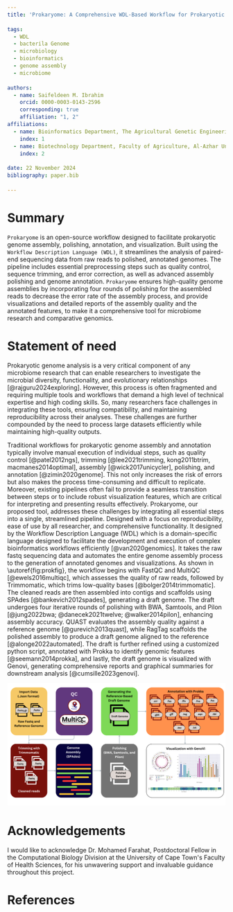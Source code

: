 ```yaml
---
title: 'Prokaryome: A Comprehensive WDL-Based Workflow for Prokaryotic Genome Assembly, Polishing, Annotation, and Visualization'

tags:
  - WDL
  - bacterila Genome
  - microbiology
  - bioinformatics
  - genome assembly
  - microbiome

authors:
  - name: Saifeldeen M. Ibrahim 
    orcid: 0000-0003-0143-2596
    corresponding: true
    affiliation: "1, 2"
affiliations:
  - name: Bioinformatics Department, The Agricultural Genetic Engineering Research Institute, ARC, Egypt
    index: 1
  - name: Biotechnology Department, Faculty of Agriculture, Al-Azhar University, Egypt
    index: 2

date: 22 November 2024
bibliography: paper.bib

---
```


# Summary

`Prokaryome` is an open-source workflow designed to facilitate prokaryotic genome assembly, polishing, annotation, and visualization. Built using the 
`Workflow Description Language (WDL)`, it streamlines the analysis of paired-end sequencing data from raw reads to polished, annotated genomes. The 
pipeline includes essential preprocessing steps such as quality control, sequence trimming, and error correction, as well as advanced assembly polishing 
and genome annotation. `Prokaryome` ensures high-quality genome assemblies by incorporating four rounds of polishing for the assembled reads to decrease the error rate of the assembly process, and provide visualizations and detailed reports of the assembly quality and the annotated features, to make it a comprehensive tool for microbiome research and comparative genomics.

# Statement of need

Prokaryotic genome analysis is a very critical component of any microbiome research that can enable researchers to investigate the microbial diversity, 
functionality, and evolutionary relationships [@rajguru2024exploring]. However, this process is often fragmented and requiring multiple tools and 
workflows that demand a high level of technical expertise and high coding skills. So, many researchers face challenges in integrating these tools, 
ensuring compatibility, and maintaining reproducibility across their analyses. These challenges are further compounded by the need to process large 
datasets efficiently while maintaining high-quality outputs. 

Traditional workflows for prokaryotic genome assembly and annotation typically involve manual execution of individual steps, such as quality control 
[@patel2012ngs], trimming [@lee2021trimming, kong2011btrim, macmanes2014optimal], assembly [@wick2017unicycler], polishing, and annotation 
[@zimin2020genome]. This not only increases the risk of errors but also makes the process time-consuming and difficult to replicate. Moreover, existing 
pipelines often fail to provide a seamless transition between steps or to include robust visualization features, which are critical for interpreting and 
presenting results effectively. Prokaryome, our proposed tool, addresses these challenges by integrating all essential steps into a single, streamlined 
pipeline. Designed with a focus on reproducibility, ease of use by all researcher, and comprehensive functionality. It designed by the Workflow 
Description Language (WDL) which is a domain-specific language designed to facilitate the development and execution of complex bioinformatics workflows 
efficiently [@van2020genomics]. It takes the raw fastq sequencing data and automates the entire genome assembly process to the generation of annotated 
genomes and visualizations. As shown in \autoref{fig:prokfig}, the workflow begins with FastQC and MultiQC [@ewels2016multiqc], which assesses the quality 
of raw reads, followed by Trimmomatic, which trims low-quality bases [@bolger2014trimmomatic]. The cleaned reads are then assembled into contigs and 
scaffolds using SPAdes [@bankevich2012spades], generating a draft genome. The draft undergoes four iterative rounds of polishing with BWA, Samtools, and 
Pilon [@jung2022bwa; @danecek2021twelve; @walker2014pilon], enhancing assembly accuracy. QUAST evaluates the assembly quality against a reference genome 
[@gurevich2013quast], while RagTag scaffolds the polished assembly to produce a draft genome aligned to the reference [@alonge2022automated]. The draft is 
further refined using a customized python script, annotated with Prokka to identify genomic features [@seemann2014prokka], and lastly, the draft genome is 
visualized with Genovi, generating comprehensive reports and graphical summaries for downstream analysis  [@cumsille2023genovi].

![Prokaryome Workflow. \label{fig:prokfig}](workflow.png)

# Acknowledgements

I would like to acknowledge Dr. Mohamed Farahat, Postdoctoral Fellow in the Computational Biology Division at the University of Cape Town's Faculty of 
Health Sciences, for his unwavering support and invaluable guidance throughout this project.

# References
